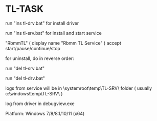 # TL-TASK

run "ins tl-drv.bat" for install driver

run "ins tl-srv.bat" for install and start service

"RbmmTL" ( display name "Rbmm TL Service" ) accept start/pause/continue/stop

for uninstall, do in reverse order:

run "del tl-srv.bat"

run "del tl-drv.bat"

logs from service will be in \systemroot\temp\TL-SRV\ folder ( usually c:\windows\temp\TL-SRV\ )

log from driver in debugview.exe

Platform: Windows 7/8/8.1/10/11 (x64)
